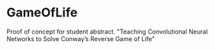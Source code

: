 # GameOfLife
Proof of concept for student abstract. "Teaching Convolutional Neural Networks to Solve Conway’s Reverse Game of Life"
